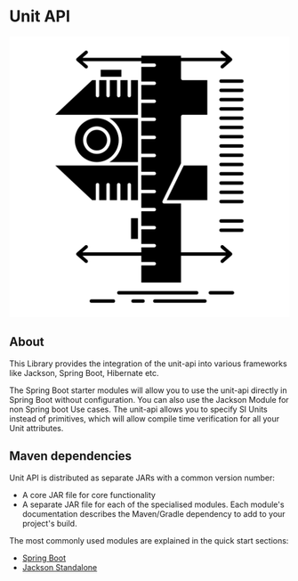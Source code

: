 # Unit API

![Testcontainers logo](./logo.png)

## About

This Library provides the integration of the unit-api into various frameworks like Jackson, Spring Boot, Hibernate etc.

The Spring Boot starter modules will allow you to use the unit-api directly in Spring Boot without configuration.
You can also use the Jackson Module for non Spring boot Use cases.
The unit-api allows you to specify SI Units instead of primitives,
which will allow compile time verification for all your Unit attributes.

## Maven dependencies

Unit API is distributed as separate JARs with a common version number:

* A core JAR file for core functionality
* A separate JAR file for each of the specialised modules. Each module's documentation describes the Maven/Gradle dependency to add to your project's build.

The most commonly used modules are explained in the quick start sections:

* [Spring Boot](/quickstart/spring-boot)
* [Jackson Standalone](/quickstart/jackson)